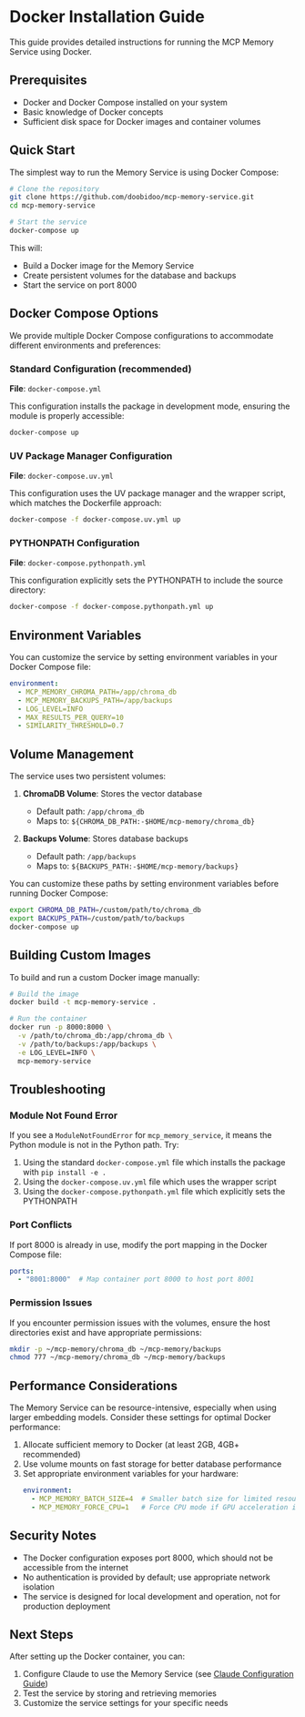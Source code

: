 # Docker Installation Guide

This guide provides detailed instructions for running the MCP Memory Service using Docker.

## Prerequisites

- Docker and Docker Compose installed on your system
- Basic knowledge of Docker concepts
- Sufficient disk space for Docker images and container volumes

## Quick Start

The simplest way to run the Memory Service is using Docker Compose:

```bash
# Clone the repository
git clone https://github.com/doobidoo/mcp-memory-service.git
cd mcp-memory-service

# Start the service
docker-compose up
```

This will:
- Build a Docker image for the Memory Service
- Create persistent volumes for the database and backups
- Start the service on port 8000

## Docker Compose Options

We provide multiple Docker Compose configurations to accommodate different environments and preferences:

### Standard Configuration (recommended)

**File**: `docker-compose.yml`

This configuration installs the package in development mode, ensuring the module is properly accessible:

```bash
docker-compose up
```

### UV Package Manager Configuration

**File**: `docker-compose.uv.yml`

This configuration uses the UV package manager and the wrapper script, which matches the Dockerfile approach:

```bash
docker-compose -f docker-compose.uv.yml up
```

### PYTHONPATH Configuration

**File**: `docker-compose.pythonpath.yml`

This configuration explicitly sets the PYTHONPATH to include the source directory:

```bash
docker-compose -f docker-compose.pythonpath.yml up
```

## Environment Variables

You can customize the service by setting environment variables in your Docker Compose file:

```yaml
environment:
  - MCP_MEMORY_CHROMA_PATH=/app/chroma_db
  - MCP_MEMORY_BACKUPS_PATH=/app/backups
  - LOG_LEVEL=INFO
  - MAX_RESULTS_PER_QUERY=10
  - SIMILARITY_THRESHOLD=0.7
```

## Volume Management

The service uses two persistent volumes:

1. **ChromaDB Volume**: Stores the vector database
   - Default path: `/app/chroma_db`
   - Maps to: `${CHROMA_DB_PATH:-$HOME/mcp-memory/chroma_db}`

2. **Backups Volume**: Stores database backups
   - Default path: `/app/backups`
   - Maps to: `${BACKUPS_PATH:-$HOME/mcp-memory/backups}`

You can customize these paths by setting environment variables before running Docker Compose:

```bash
export CHROMA_DB_PATH=/custom/path/to/chroma_db
export BACKUPS_PATH=/custom/path/to/backups
docker-compose up
```

## Building Custom Images

To build and run a custom Docker image manually:

```bash
# Build the image
docker build -t mcp-memory-service .

# Run the container
docker run -p 8000:8000 \
  -v /path/to/chroma_db:/app/chroma_db \
  -v /path/to/backups:/app/backups \
  -e LOG_LEVEL=INFO \
  mcp-memory-service
```

## Troubleshooting

### Module Not Found Error

If you see a `ModuleNotFoundError` for `mcp_memory_service`, it means the Python module is not in the Python path. Try:

1. Using the standard `docker-compose.yml` file which installs the package with `pip install -e .`
2. Using the `docker-compose.uv.yml` file which uses the wrapper script
3. Using the `docker-compose.pythonpath.yml` file which explicitly sets the PYTHONPATH

### Port Conflicts

If port 8000 is already in use, modify the port mapping in the Docker Compose file:

```yaml
ports:
  - "8001:8000"  # Map container port 8000 to host port 8001
```

### Permission Issues

If you encounter permission issues with the volumes, ensure the host directories exist and have appropriate permissions:

```bash
mkdir -p ~/mcp-memory/chroma_db ~/mcp-memory/backups
chmod 777 ~/mcp-memory/chroma_db ~/mcp-memory/backups
```

## Performance Considerations

The Memory Service can be resource-intensive, especially when using larger embedding models. Consider these settings for optimal Docker performance:

1. Allocate sufficient memory to Docker (at least 2GB, 4GB+ recommended)
2. Use volume mounts on fast storage for better database performance
3. Set appropriate environment variables for your hardware:
   ```yaml
   environment:
     - MCP_MEMORY_BATCH_SIZE=4  # Smaller batch size for limited resources
     - MCP_MEMORY_FORCE_CPU=1   # Force CPU mode if GPU acceleration isn't needed
   ```

## Security Notes

- The Docker configuration exposes port 8000, which should not be accessible from the internet
- No authentication is provided by default; use appropriate network isolation
- The service is designed for local development and operation, not for production deployment

## Next Steps

After setting up the Docker container, you can:

1. Configure Claude to use the Memory Service (see [Claude Configuration Guide](claude_config.md))
2. Test the service by storing and retrieving memories
3. Customize the service settings for your specific needs